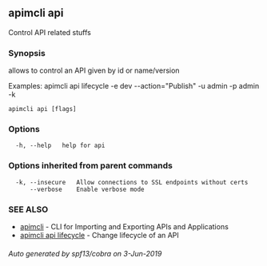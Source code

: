 ## apimcli api

Control API related stuffs

### Synopsis



allows to control an API given by id or name/version

Examples:
apimcli api lifecycle -e dev --action="Publish" -u admin -p admin -k


```
apimcli api [flags]
```

### Options

```
  -h, --help   help for api
```

### Options inherited from parent commands

```
  -k, --insecure   Allow connections to SSL endpoints without certs
      --verbose    Enable verbose mode
```

### SEE ALSO
* [apimcli](apimcli.md)	 - CLI for Importing and Exporting APIs and Applications
* [apimcli api lifecycle](apimcli_api_lifecycle.md)	 - Change lifecycle of an API

###### Auto generated by spf13/cobra on 3-Jun-2019
